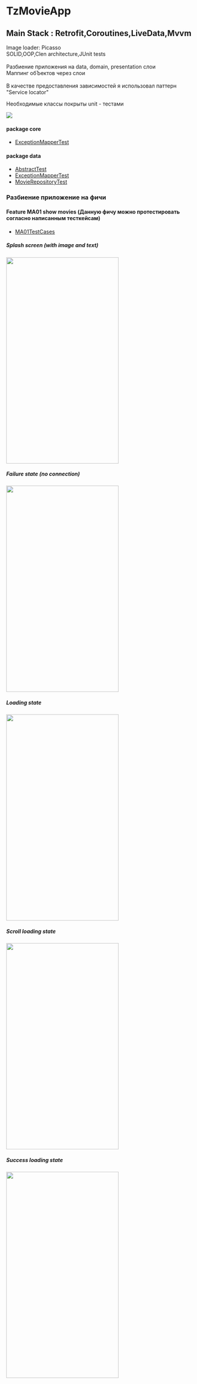 # TzMovieApp


## Main Stack : Retrofit,Coroutines,LiveData,Mvvm <br/>
Image loader: Picasso <br/>
SOLID,OOP,Clen architecture,JUnit tests<br/><br/>
Разбиение приложения на data, domain, presentation слои<br/>
Маппинг обЪектов через слои<br/><br/>
В качестве предоставления зависимостей я использовал паттерн "Service locator"<br/>

Необходимые классы покрыты unit - тестами

<img 
src="https://firebasestorage.googleapis.com/v0/b/brushapp-d54ab.appspot.com/o/tests_result.png?alt=media&token=594ef724-37c6-4e0a-8253-01eb25a4e133"/>

#### package core
 - [ExceptionMapperTest](https://github.com/KostyaGig/TzMovieApp/blob/master/app/src/test/java/com/zinoview/tzmovieapp/core/AbstractTest.kt)<br/>

#### package data
- [AbstractTest](https://github.com/KostyaGig/TzMovieApp/blob/master/app/src/test/java/com/zinoview/tzmovieapp/core/AbstractTest.kt)<br/>
- [ExceptionMapperTest](https://github.com/KostyaGig/TzMovieApp/blob/master/app/src/test/java/com/zinoview/tzmovieapp/data/ExceptionMapperTest.kt)<br/>
- [MovieRepositoryTest](https://github.com/KostyaGig/TzMovieApp/blob/master/app/src/test/java/com/zinoview/tzmovieapp/data/MovieRepositoryTest.kt)<br/>

### Разбиение приложение на фичи 

#### Feature MA01 show movies (Данную фичу можно протестировать согласно написанным тесткейсам)
 - [MA01TestCases](https://github.com/KostyaGig/TzMovieApp/blob/master/app/src/main/java/com/zinoview/tzmovieapp/testcases/MA01TestCases)<br/>
 
##### Splash screen (with image and text)
 <img src="https://firebasestorage.googleapis.com/v0/b/testprojectforexample.appspot.com/o/splash.jpg?alt=media&token=3facb5ad-028b-4393-9469-587377f01f31" width="300" height="550"/>

##### Failure state (no connection)
<img src="https://firebasestorage.googleapis.com/v0/b/testprojectforexample.appspot.com/o/failure.jpg?alt=media&token=405e3d8a-f9e6-4a3c-ae4e-bc0d9963e624" width="300" height="550"/>
 
##### Loading state  
<img src="https://firebasestorage.googleapis.com/v0/b/testprojectforexample.appspot.com/o/progress.jpg?alt=media&token=a7f21330-fdf7-4c4b-81d7-2c9352877f2e" width="300" height="550"/>
  
##### Scroll loading state
  
<img src="https://firebasestorage.googleapis.com/v0/b/testprojectforexample.appspot.com/o/paging_loading.jpg?alt=media&token=e3624249-a0da-4af8-9c57-35d2744c475a" width="300" height="550"/>

##### Success loading state

<img src="https://firebasestorage.googleapis.com/v0/b/testprojectforexample.appspot.com/o/end.jpg?alt=media&token=0b689460-d8b2-42a0-bad8-9d18aa753ff4" width="300" height="550"/>

